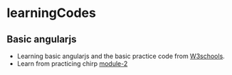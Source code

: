 # learningCodes

## Basic angularjs
* Learning basic angularjs and the basic practice code from [W3schools][1].
* Learn from practicing chirp [module-2][2]



[1]:http://www.w3schools.com/angular/
[2]:https://github.com/chunjie-sam-liu/chirp/tree/master/module-2